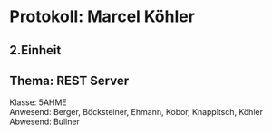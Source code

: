 # Protokoll: Marcel Köhler
## 2.Einheit
## Thema: REST Server
Klasse: 5AHME  
Anwesend: Berger, Böcksteiner, Ehmann, Kobor, Knappitsch, Köhler  
Abwesend: Bullner

